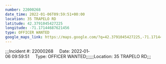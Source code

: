 ```yaml
---
number: 22000268
date_time: 2022-01-06T09:59:51+00:00
location: 35 TRAPELO RD
latitude: 42.3791045427225
longitude: -71.17144687621456
type: OFFICER WANTED
google_maps_link: https://maps.google.com/?q=42.3791045427225,-71.17144687621456
---
```


;;;Incident #: 22000268     Date: 2022‐01‐06 09:59:51     Type: OFFICER WANTED;;;;;;Location: 35 TRAPELO RD;;;
